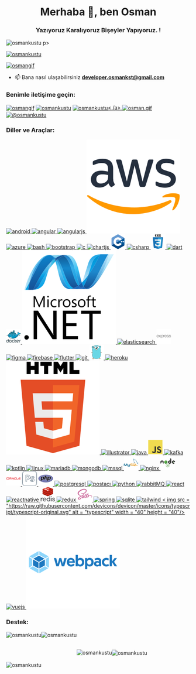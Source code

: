 <h1 align="center">Merhaba 👋, ben Osman</h1>
<h3 align="center">Yazıyoruz Karalıyoruz Bişeyler Yapıyoruz. !</h3>

<p align = "left"> <img src = "https://komarev.com/ghpvc/?username=osmankustu&label=Profile%20views&color=0e75b6&style=flat" alt = "osmankustu" /> </h3> p>

<p align = "left"> <a href = "https://github.com/ryo-ma/github-profile-trophy"><img src = "https://github-profile-trophy.vercel .app/?username=osmankustu" alt = "osmankustu" /></a> </p>

<p align = "left"> <a href = "https://twitter.com/osmangif" target = "blank" "><img src = "https://img.shields.io/twitter/follow/osmangif? logo=twitter&style=for-the-badge" alt = "osmangif" /></a> </p>

- 📫 Bana nasıl ulaşabilirsiniz **developer.osmankst@gmail.com**

<h3 align="left">Benimle iletişime geçin:</h3>
<p align="left">
<a href="https://twitter. com/osmangif" target = "boş"><img align = "center" src = "https://raw.githubusercontent.com/rahuldkjain/github-profile-readme-generator/master/src/images/icons/Social/ twitter.svg" alt = "osmangif" height = "30" genişlik = "40" /></a>
<a href = "https://linkedin.com/in/osmankustu" target = "blank"><img align = "center" src = "https://raw.githubusercontent.com/rahuldkjain/github-profile-readme-generator/master/src/images/icons/Social/linked-in-alt.svg" alt = "osmankustu " height = "30" genişlik = "40" /></a>
<a href = "https://fb.com/osmankustu" target = "blank"><img align = "center" src = "https: //raw.githubusercontent.com/rahuldkjain/github-profile-readme-generator/master/src/images/icons/Social/facebook.svg" alt = "osmankustu" height = "30" genişlik = "40" />< /a>
<a href = "https://instagram.com/osman.gif" target = "blank"><img align = "center" src = "https://raw.githubusercontent.com/rahuldkjain/github-" profile-readme-generator/master/src/images/icons/Social/instagram.svg" alt = "osman.gif" height = "30" genişlik = "40" /></a>
<a href = "https: //medium.com/@osmankustu" target = "blank"><img align = "center" src = "https://raw.githubusercontent.com/rahuldkjain/github-profile-readme-generator/master/src/images /icons/Social/medium.svg" alt = "@osmankustu" height = "30" width = "40" /></a>
</p>

<h3 align = "left"> Diller ve Araçlar:</h3 >
<p align = "left"> <a href = "https://developer.android.com" target = "_blank" rel = "noreferrer"> <img src = "https://raw.githubusercontent.com/devicons /devicon/master/icons/android/android-original-wordmark.svg" alt = "android" width = "40" height = "40"/> </a> <a href = "https://angular.io " target = "_blank" rel = "noreferrer"> <img src = "https://angular.io/assets/images/logos/angular/angular.svg" alt = "angular" width = "40" height = " 40"/> </a> <a href = "https://angular.io" target = "_blank" rel = "noreferrer"> <img src = "https://raw.githubusercontent.com/devicons/devicon /master/icons/angularjs/angularjs-original-wordmark.svg" alt = "angularjs" width = "40" height = "40"/> </a> <a href = "https://aws.amazon.com " target = "_blank" rel = "noreferrer"> <img src = "https://raw.githubusercontent.com/devicons/devicon/master/icons/amazonwebservices/amazonwebservices-original-wordmark.svg" alt = "aws" genişlik = "40" yükseklik = "40"/> </a> <a href = "https://azure.microsoft.com/en-in/" target = "_blank" rel = "noreferrer"> <img src ="https://www.vectorlogo.zone/logos/microsoft_azure/microsoft_azure-icon.svg" alt = "azure" width = "40" height = "40"/> </a> <a href = "https: //www.gnu.org/software/bash/" target = "_blank" rel = "noreferrer"> <img src = "https://www.vectorlogo.zone/logos/gnu_bash/gnu_bash-icon.svg" alt ="bash" width = "40" height = "40"/> </a> <a href = "https://getbootstrap.com" target = "_blank" rel = "noreferrer"> <img src = "https ://raw.githubusercontent.com/devicons/devicon/master/icons/bootstrap/bootstrap-plain-wordmark.svg" alt = "bootstrap" width = "40" height = "40"/> </a> <a href = "https://www.cprogramming.com/" target = "_blank" rel = "noreferrer"> <img src = "https://raw.githubusercontent.com/devicons/devicon/master/icons/c/ c-original.svg" alt = "c" genişlik = "40" yükseklik = "40"/> </a> <a href = "https://www.chartjs.org" target = "_blank" rel = " noreferrer"> <img src="https://www.chartjs.org/media/logo-title.svg" alt = "chartjs" width = "40" height = "40"/> </a> <a href = "https://www.w3schools.com/cpp/" target = "_blank" rel = "noreferrer" "> <img src = "https://raw.githubusercontent.com/devicons/devicon/master/icons/cplusplus/cplusplus-original.svg" alt = "cplusplus" width = "40" height = "40"/> </a> <a href = "https://www.w3schools.com/cs/" target = "_blank" rel = "noreferrer"> <img src = "https://raw.githubusercontent.com/devicons/ devicon/master/icons/csharp/csharp-original.svg" alt = "csharp" width = "40" height = "40"/> </a> <a href = "https://www.w3schools.com/ css/" target = "_blank" rel = "noreferrer"> <img src = "https://raw.githubusercontent.com/devicons/devicon/master/icons/css3/css3-original-wordmark.svg" alt = " css3" width = "40" height = "40"/> </a> <a href = "https://dart.dev" target = "_blank" rel = "noreferrer"> <img src = "https:/ /www.vectorlogo.zone/logos/dartlang/dartlang-icon.svg" alt = "dart" width = "40" height = "40"/> </a> <a href = "https://www.docker .com/" target = "_blank" rel = "noreferrer"> <img src = "https://raw.githubusercontent.com/devicons/devicon/master/icons/docker/docker-original-wordmark.svg" alt= "docker" width = "40" height = "40"/> </a> <a href = "https://dotnet.microsoft.com/" target = "_blank" rel = "noreferrer"> <img src= "https://raw.githubusercontent.com/devicons/devicon/master/icons/dot-net/dot-net-original-wordmark.svg" alt = "dotnet" genişlik = "40" yükseklik = "40"/> </a> <a href = "https://www.elastic.co" target = "_blank" rel = "noreferrer"> <img src = "https://www.vectorlogo.zone/logos/elastic/elastic -icon.svg" alt = "elasticsearch" width = "40" height = "40"/> </a> <a href = "https://expressjs.com" target = "_blank" rel = "noreferrer"> <img src = "https://raw.githubusercontent.com/devicons/devicon/master/icons/express/express-original-wordmark.svg" alt = "express" width = "40" height = "40"/> </a> <a href = "https://www.figma.com/" target = "_blank" rel = "noreferrer"> <img src = "https://www.vectorlogo.zone/logos/figma/ figma simgesi.svg" alt = "figma" width = "40" height = "40"/> </a> <a href = "https://firebase.google.com/" target = "_blank" rel = "noreferrer"> <img src = "https://www.vectorlogo.zone/logos/firebase/firebase-icon.svg" alt = "firebase" width = "40" height = "40"/> </a> <a href= "https://flutter.dev" target = "_blank" rel = "noreferrer"> <img src = "https://www.vectorlogo.zone/logos/flutterio/flutterio-icon.svg" alt = "flutter" genişlik = "40" yükseklik = "40"/> </a> <a href = "https://git-scm.com/" target = "_blank" rel = "noreferrer"> <img src = "https: //www.vectorlogo.zone/logos/git-scm/git-scm-icon.svg" alt = "git" width = "40" height = "40"/> </a> <a href = "https: //golang.org" target = "_blank" rel = "noreferrer"> <img src = "https://raw.githubusercontent.com/devicons/devicon/master/icons/go/go-original.svg" alt= "go" width = "40" height = "40"/> </a> <a href = "https://heroku.com" target = "_blank" rel = "noreferrer"> <img src = "https: //www.vectorlogo.zone/logos/heroku/heroku-icon.svg" alt = "heroku" width = "40" height = "40"/> </a> <a href = "https://www. w3.org/html/" target = "_blank" rel = "noreferrer"> <img src = "https://raw.githubusercontent.com/devicons/devicon/master/icons/html5/html5-original-wordmark.svg " alt = "html5" genişlik = "40" yükseklik = "40"/> </a> <a href = "https://www.adobe.com/in/products/illustrator.html" target = "_blank" rel = "noreferrer"> <img src = "https://www.vectorlogo.zone/logos/adobe_illustrator/adobe_illustrator-icon.svg" alt = "illustrator" width = "40" height = "40"/> </ a> <a href = "https://www.java.com" target = "_blank" rel = "noreferrer"> <img src = "https://raw.githubusercontent.com/devicons/devicon/master/icons /java/java-original.svg" alt = "java" width = "40" height = "40"/> </a> <a href = "https://developer.mozilla.org/en-US/docs /Web/JavaScript" target = "_blank" rel = "noreferrer"> <img src = "https://raw.githubusercontent.com/devicons/devicon/master/icons/javascript/javascript-original.svg" alt = "javascript" width = "40" height = "40"/> </a> <a href = "https://kafka.apache.org/" target = "_blank" rel = "noreferrer"> <img src = "https://www.vectorlogo.zone/logos/apache_kafka/apache_kafka-icon.svg" alt = "kafka" width = "40" height = "40"/> </a> <a href= "https://kotlinlang.org" target = "_blank" rel = "noreferrer"> <img src = "https://www.vectorlogo.zone/logos/kotlinlang/kotlinlang-icon.svg" alt = "kotlin" genişlik = "40" yükseklik = "40"/> </a> <a href = "https://www.linux.org/" target = "_blank" rel = "noreferrer"> <img src = "https: //raw.githubusercontent.com/devicons/devicon/master/icons/linux/linux-original.svg" alt = "linux" width = "40" height = "40"/> </a> <a href = " https://mariadb.org/" target = "_blank" rel = "noreferrer"> <img src = "https://www.vectorlogo.zone/logos/mariadb/mariadb-icon.svg" alt = "mariadb" genişlik = "40" yükseklik = "40"/> </a> <a href = "https://www.mongodb.com/" target = "_blank" rel = "noreferrer"> <img src = "https: //raw.githubusercontent.com/devicons/devicon/master/icons/mongodb/mongodb-original-wordmark.svg" alt = "mongodb" width = "40" height = "40"/> </a> <a href ="https://www.microsoft.com/en-us/sql-server" target = "_blank" rel = "noreferrer"> <img src = "https://www.svgrepo.com/show/303229/ microsoft-sql-server-logo.svg" alt = "mssql" width = "40" height = "40"/> </a> <a href = "https://www.mysql.com/" target = " _blank" rel = "noreferrer"> <img src = "https://raw.githubusercontent.com/devicons/devicon/master/icons/mysql/mysql-original-wordmark.svg" alt = "mysql" width = "40 " height = "40"/> </a> <a href = "https://www.nginx.com" target = "_blank" rel = "noreferrer"> <img src = "https://raw.githubusercontent .com/devicons/devicon/master/icons/nginx/nginx-original.svg" alt = "nginx" width = "40" height = "40"/> </a> <a href = "https://nodejs .org" target = "_blank" rel = "noreferrer"> <img src = "https://raw.githubusercontent.com/devicons/devicon/master/icons/nodejs/nodejs-original-wordmark.svg" alt = "nodejs" width = "40" height = "40"/> </a> <a href = "https://www.oracle.com/" target = "_blank" rel = "noreferrer"> <img src = "https://raw.githubusercontent.com/devicons/devicon/master/icons/oracle/oracle-original.svg" alt = "oracle" width = "40" yükseklik = "40"/> </ a> <a href = "https://www.photoshop.com/en" target = "_blank" rel = "noreferrer"> <img src = "https://raw.githubusercontent.com/devicons/devicon/master /icons/photoshop/photoshop-line.svg" alt = "photoshop" width = "40" height = "40"/> </a> <a href = "https://www.php.net" target = " _blank" rel = "noreferrer"> <img src = "https://raw.githubusercontent.com/devicons/devicon/master/icons/php/php-original.svg" alt = "php" width = "40" yükseklik ="40"/> </a> <a href = "https://www.postgresql.org" target = "_blank" rel = "noreferrer"> <img src = "https://raw.githubusercontent.com /devicons/devicon/master/icons/postgresql/postgresql-original-wordmark.svg" alt = "postgresql" width = "40" height = "40"/> </a> <a href = "https://postman .com" target = "_blank" rel = "noreferrer"> <img src = "https://www.vectorlogo.zone/logos/getpostman/getpostman-icon.svg" alt = "postacı" genişlik = "40" yükseklik ="40"/> </a> <a href = "https://www.python.org" target = "_blank" rel = "noreferrer"> <img src = "https://raw.githubusercontent.com /devicons/devicon/master/icons/python/python-original.svg" alt = "python" width = "40" height = "40"/> </a> <a href = "https://www.rabbitmq .com" target = "_blank" rel = "noreferrer"> <img src = "https://www.vectorlogo.zone/logos/rabbitmq/rabbitmq-icon.svg" alt = "rabbitMQ" width = "40" yükseklik ="40"/> </a> <a href = "https://reactjs.org/" target = "_blank" rel = "noreferrer"> <img src = "https://raw.githubusercontent.com/ devicons/devicon/master/icons/react/react-original-wordmark.svg" alt = "react" width = "40" height = "40"/> </a> <a href = "https://reactnative. dev/" target = "_blank" rel = "noreferrer"> <img src = "https://reactnative.dev/img/header_logo.svg" alt = "reactnative" width = "40" height = "40"/> </a> <a href = "https://redis.io" target = "_blank" rel = "noreferrer"> <img src ="https://raw.githubusercontent.com/devicons/devicon/master/icons/redis/redis-original-wordmark.svg" alt = "redis" width = "40" height = "40"/> </a > <a href = "https://redux.js.org" target = "_blank" rel = "noreferrer"> <img src = "https://raw.githubusercontent.com/devicons/devicon/master/icons/ redux/redux-original.svg" alt = "redux" width = "40" height = "40"/> </a> <a href = "https://sass-lang.com" target = "_blank" rel ="noreferrer"> <img src = "https://raw.githubusercontent.com/devicons/devicon/master/icons/sass/sass-original.svg" alt = "sass" width = "40" height = "40 "/> </a> <a href = "https://spring.io/" target = "_blank" rel = "noreferrer"> <img src = "https://www.vectorlogo.zone/logos/springio /springio-icon.svg" alt = "spring" width = "40" height = "40"/> </a> <a href = "https://www.sqlite.org/" target = "_blank" rel ="noreferrer"> <img src = "https://www.vectorlogo.zone/logos/sqlite/sqlite-icon.svg" alt = "sqlite" width = "40" height = "40"/> </a > <a href = "https://tailwindcss.com/" target = "_blank" rel = "noreferrer"> <img src = "https://www.vectorlogo.zone/logos/tailwindcss/tailwindcss-icon.svg " alt = "tailwind" width = "40" height = "40"/> </a> <a href = "https://www.typescriptlang.org/" target = "_blank" rel = "noreferrer"> < img src = "https://raw.githubusercontent.com/devicons/devicon/master/icons/typescript/typescript-original.svg" alt = "typescript" width = "40" height = "40"/> </a > <a href = "https://vuejs.org/" target = "_blank" rel = "noreferrer"> <img src = "https://raw.githubusercontent.com/devicons/devicon/master/icons/vuejs /vuejs-original-wordmark.svg" alt = "vuejs" width = "40" height = "40"/> </a> <a href = "https://webpack.js.org" target = "_blank" rel = "noreferrer"> <img src = "https://raw.githubusercontent.com/devicons/devicon/d00d0969292a6569d45b06d3f350f463a0107b0d/icons/webpack/webpack-original-wordmark.svg" alt = "web paketi" genişlik = "40" yükseklik = "40"/> </a> </p>

<h3 align="left">Destek:</h3>
<p> <a href="https://www.buymeacoffee.com/osmankustu"> <img align="left" src="https://cdn .buymeacoffee.com/buttons/v2/default-yellow.png" height = "50" genişlik = "210" alt = "osmankustu" /></a> <a href = "https://ko-fi.com /osmankustu"> <img align = "left" src = "https://cdn.ko-fi.com/cdn/kofi3.png?v=3" height = "50" genişlik = "210" alt = "osmankustu " /></a> </p><br><br>

<p><img align = "left" src = "https://github-readme-stats.vercel.app/api/top-langs?username=osmankustu&show_icons=true&locale=en&layout=compact" alt = "osmankustu" /> </p>

<p> <img align = "center" src = "https://github-readme-stats.vercel.app/api?username=osmankustu&show_icons=true&locale=en" alt = "osmankustu" /> </p>

<p><img align = "center" src = "https://github-readme-streak-stats.herokuapp.com/?user=osmankustu&" alt = "osmankustu" /></p>
